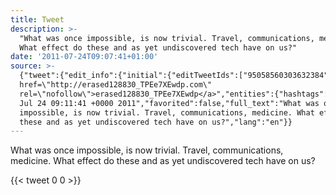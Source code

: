 ```yaml
---
title: Tweet
description: >-
  "What was once impossible, is now trivial. Travel, communications, medicine.
  What effect do these and as yet undiscovered tech have on us?"
date: '2011-07-24T09:07:41+01:00'
source: >-
  {"tweet":{"edit_info":{"initial":{"editTweetIds":["95058560303632384"],"editableUntil":"2011-07-24T10:11:41.536Z","editsRemaining":"5","isEditEligible":true}},"retweeted":false,"source":"<a
  href=\"http://erased128830_TPEe7XEwdp.com\"
  rel=\"nofollow\">erased128830_TPEe7XEwdp</a>","entities":{"hashtags":[],"symbols":[],"user_mentions":[],"urls":[]},"display_text_range":["0","137"],"favorite_count":"0","id_str":"95058560303632384","truncated":false,"retweet_count":"0","id":"95058560303632384","created_at":"Sun
  Jul 24 09:11:41 +0000 2011","favorited":false,"full_text":"What was once
  impossible, is now trivial. Travel, communications, medicine. What effect do
  these and as yet undiscovered tech have on us?","lang":"en"}}
---
```

What was once impossible, is now trivial. Travel, communications, medicine. What effect do these and as yet undiscovered tech have on us?
    
{{< tweet 0 0 >}}
    
